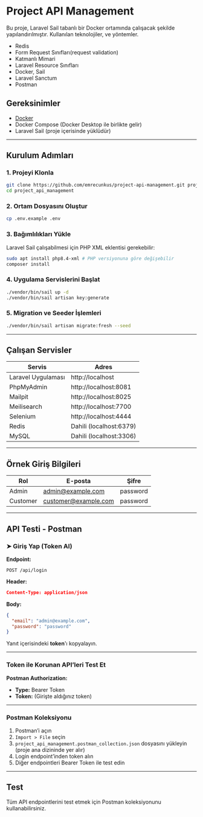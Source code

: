 # Project API Management

Bu proje, Laravel Sail tabanlı bir Docker ortamında çalışacak şekilde yapılandırılmıştır. Kullanılan teknolojiler, ve yöntemler.
- Redis
- Form Request Sınıfları(request validation)
- Katmanlı Mimari
- Laravel Resource Sınıfları
- Docker, Sail
- Laravel Sanctum
- Postman





## Gereksinimler

- [Docker](https://www.docker.com/)
- Docker Compose (Docker Desktop ile birlikte gelir)
- Laravel Sail (proje içerisinde yüklüdür)

---

## Kurulum Adımları

### 1. Projeyi Klonla

```bash
git clone https://github.com/emrecunkus/project-api-management.git project_api_management
cd project_api_management
```

### 2. Ortam Dosyasını Oluştur

```bash
cp .env.example .env
```

### 3. Bağımlılıkları Yükle

Laravel Sail çalışabilmesi için PHP XML eklentisi gerekebilir:

```bash
sudo apt install php8.4-xml # PHP versiyonuna göre değişebilir
composer install
```

### 4. Uygulama Servislerini Başlat

```bash
./vendor/bin/sail up -d
./vendor/bin/sail artisan key:generate
```

### 5. Migration ve Seeder İşlemleri

```bash
./vendor/bin/sail artisan migrate:fresh --seed
```

---

## Çalışan Servisler

| Servis        | Adres                      |
|---------------|----------------------------|
| Laravel Uygulaması | http://localhost             |
| PhpMyAdmin    | http://localhost:8081      |
| Mailpit       | http://localhost:8025      |
| Meilisearch   | http://localhost:7700      |
| Selenium      | http://localhost:4444      |
| Redis         | Dahili (localhost:6379)    |
| MySQL         | Dahili (localhost:3306)    |

---

##  Örnek Giriş Bilgileri

| Rol     | E-posta              | Şifre     |
|---------|----------------------|-----------|
| Admin   | admin@example.com    | password  |
| Customer | customer@example.com | password  |

---

##  API Testi - Postman

### ➤ Giriş Yap (Token Al)

**Endpoint:**

```
POST /api/login
```

**Header:**

```json
Content-Type: application/json
```

**Body:**

```json
{
  "email": "admin@example.com",
  "password": "password"
}
```

Yanıt içerisindeki **token**'ı kopyalayın.

---

###  Token ile Korunan API’leri Test Et

**Postman Authorization:**

- **Type:** Bearer Token  
- **Token:** (Girişte aldığınız token)

---

###  Postman Koleksiyonu

1. Postman’i açın
2. `Import > File` seçin
3. `project_api_management.postman_collection.json` dosyasını yükleyin (proje ana dizininde yer alır)
4. Login endpoint’inden token alın
5. Diğer endpointleri Bearer Token ile test edin

---

##  Test

Tüm API endpointlerini test etmek için Postman koleksiyonunu kullanabilirsiniz.


